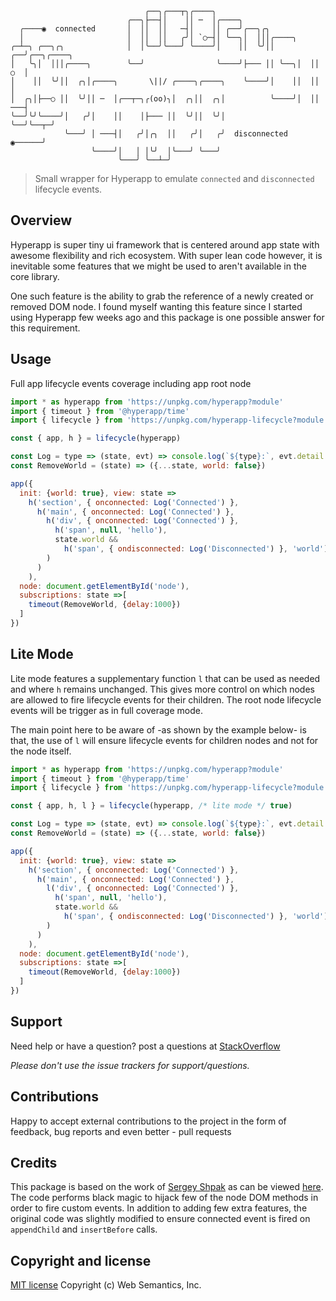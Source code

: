 ```
                              ╭──╮╭───┬╮╭────╮
                          ╭──╮├──┤│    ││ ─  │╭────╮
  ╭────◉  connected       │  ││  ││   ─┤│    ││ ╭──╯╭──╮╭╮
  │                       │  ││  ││   ╭╯│ `○─┤│ ╰──╮│  │││╭────╮
╭─┴─╮ ╭──╮╭╮              │  │╰──╯╰───╯ ╰────╯│    ││  ╰╯││ ╭──╯╭──╮╭────╮
│   ╰╮│  │││╭────╮        ╰──╯                ╰────╯├─── ││ ╰──╮│  ││ ○  │
│    ││  ╰╯││  ╭╮│╭────╮       \||/ ╭────╮╭────╮    ╰────╯│    ││  ││    │
│  ╭╮│├──○ ││  ╰╯││ ─  │╭──┬─╮╭(oo)╮│  ╭╮││  ╭╮│          ╰────╯│  ││ ───┤
╰──╯╰╯╰────╯│   ╭╯│    ││    │├─── ││  ╰╯││  ╰╯│                ╰──╯╰──┬─╯
            ╰───╯ │ ───┤│   ╭╯│╭╮  ││   ╭╯│   ╭╯  disconnected  ◉──────╯
                  ╰────╯│   │ │╰╯  │╰───╯ ╰───╯
                        ╰───╯ ╰──┴─╯
```

> Small wrapper for Hyperapp to emulate `connected` and `disconnected` lifecycle events.

## Overview

Hyperapp is super tiny ui framework that is centered around app state with awesome flexibility and rich ecosystem. With super lean code however, it is inevitable some features that we might be used to aren't available in the core library.

One such feature is the ability to grab the reference of a newly created or removed DOM node. I found myself wanting this feature since I started using Hyperapp few weeks ago and this package is one possible answer for this requirement.

## Usage

Full app lifecycle events coverage including app root node

```js
import * as hyperapp from 'https://unpkg.com/hyperapp?module'
import { timeout } from '@hyperapp/time'
import { lifecycle } from 'https://unpkg.com/hyperapp-lifecycle?module'

const { app, h } = lifecycle(hyperapp)

const Log = type => (state, evt) => console.log(`${type}:`, evt.detail.tagName) || state
const RemoveWorld = (state) => ({...state, world: false})

app({
  init: {world: true}, view: state =>
    h('section', { onconnected: Log('Connected') },                       // Connected: SECTION
      h('main', { onconnected: Log('Connected') },                        // Connected: MAIN
        h('div', { onconnected: Log('Connected') },                       // Connected: DIV
          h('span', null, 'hello'),
          state.world &&
            h('span', { ondisconnected: Log('Disconnected') }, 'world')   // Disconnected: SPAN
        )
      )
    ),
  node: document.getElementById('node'),
  subscriptions: state =>[
    timeout(RemoveWorld, {delay:1000})
  ]
})
 ```

## Lite Mode

Lite mode features a supplementary function `l` that can be used as needed and where `h` remains unchanged. This gives more control on which nodes are allowed to fire lifecycle events for their children. The root node lifecycle events will be trigger as in full coverage mode.

The main point here to be aware of -as shown by the example below- is that, the use of `l` will ensure lifecycle events for children nodes and not for the node itself.

```js
import * as hyperapp from 'https://unpkg.com/hyperapp?module'
import { timeout } from '@hyperapp/time'
import { lifecycle } from 'https://unpkg.com/hyperapp-lifecycle?module'

const { app, h, l } = lifecycle(hyperapp, /* lite mode */ true)

const Log = type => (state, evt) => console.log(`${type}:`, evt.detail.tagName) || state
const RemoveWorld = (state) => ({...state, world: false})

app({
  init: {world: true}, view: state =>
    h('section', { onconnected: Log('Connected') },                       // Connected: SECTION
      h('main', { onconnected: Log('Connected') },
        l('div', { onconnected: Log('Connected') },
          h('span', null, 'hello'),
          state.world &&
            h('span', { ondisconnected: Log('Disconnected') }, 'world')   // Disconnected: SPAN
        )
      )
    ),
  node: document.getElementById('node'),
  subscriptions: state =>[
    timeout(RemoveWorld, {delay:1000})
  ]
})
 ```

## Support

Need help or have a question? post a questions at [StackOverflow](https://stackoverflow.com/questions/tagged/hyperapp-lifecycle+web+semantics)

*Please don't use the issue trackers for support/questions.*

## Contributions

Happy to accept external contributions to the project in the form of feedback, bug reports and even better - pull requests

## Credits

This package is based on the work of [Sergey Shpak](https://github.com/sergey-shpak) as can be viewed [here](https://gist.github.com/sergey-shpak/c1e0db3d52019eecb0b5717e8cbf00ad). The code performs black magic to hijack few of the node DOM methods in order to fire custom events. In addition to adding few extra features, the original code was slightly modified to ensure connected event is fired on `appendChild` and `insertBefore` calls.

## Copyright and license

[MIT license](http://opensource.org/licenses/mit-license.php)
Copyright (c) Web Semantics, Inc.

